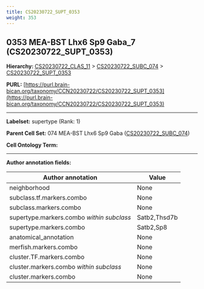 ```yaml
---
title: CS20230722_SUPT_0353
weight: 353
---
```

## 0353 MEA-BST Lhx6 Sp9 Gaba_7 (CS20230722_SUPT_0353)
<b>Hierarchy: </b>
[CS20230722_CLAS_11](../CS20230722_CLAS_11) >
[CS20230722_SUBC_074](../CS20230722_SUBC_074) >
[CS20230722_SUPT_0353](../CS20230722_SUPT_0353)

**PURL:** [https://purl.brain-bican.org/taxonomy/CCN20230722/CS20230722_SUPT_0353](https://purl.brain-bican.org/taxonomy/CCN20230722/CS20230722_SUPT_0353)

---


**Labelset:** supertype (Rank: 1)

**Parent Cell Set:** 074 MEA-BST Lhx6 Sp9 Gaba ([CS20230722_SUBC_074](../CS20230722_SUBC_074))



**Cell Ontology Term:** 

[MARKER GENES.]: #


---

[TRANSFERRED ANNOTATIONS.]: #


[AUTHOR ANNOTATION FIELDS.]: #


**Author annotation fields:**

| Author annotation | Value |
|-------------------|-------|
|neighborhood|None|
|subclass.tf.markers.combo|None|
|subclass.markers.combo|None|
|supertype.markers.combo _within subclass_|Satb2,Thsd7b|
|supertype.markers.combo|Satb2,Sp8|
|anatomical_annotation|None|
|merfish.markers.combo|None|
|cluster.TF.markers.combo|None|
|cluster.markers.combo _within subclass_|None|
|cluster.markers.combo|None|
